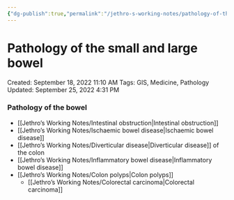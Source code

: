 ```yaml
---
{"dg-publish":true,"permalink":"/jethro-s-working-notes/pathology-of-the-small-and-large-bowel/","dgPassFrontmatter":true}
---
```



# Pathology of the small and large bowel

Created: September 18, 2022 11:10 AM
Tags: GIS, Medicine, Pathology
Updated: September 25, 2022 4:31 PM

### Pathology of the bowel

- [[Jethro’s Working Notes/Intestinal obstruction\|Intestinal obstruction]]
- [[Jethro’s Working Notes/Ischaemic bowel disease\|Ischaemic bowel disease]]
- [[Jethro’s Working Notes/Diverticular disease\|Diverticular disease]] of the colon
- [[Jethro’s Working Notes/Inflammatory bowel disease\|Inflammatory bowel disease]]
- [[Jethro’s Working Notes/Colon polyps\|Colon polyps]]
    - [[Jethro’s Working Notes/Colorectal carcinoma\|Colorectal carcinoma]]
